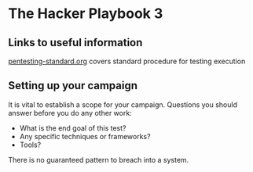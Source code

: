 # The Hacker Playbook 3

## Links to useful information
[pentesting-standard.org](http://www.pentest-standard.org/index.php/Main_Page) covers standard procedure for testing execution

## Setting up your campaign
It is vital to establish a scope for your campaign. Questions you should answer before you do any other work:
- What is the end goal of this test?
- Any specific techniques or frameworks?
- Tools?

There is no guaranteed pattern to breach into a system.
